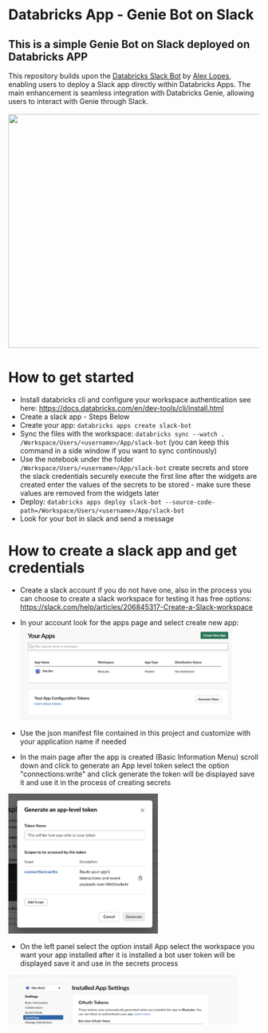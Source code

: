 # Databricks App - Genie Bot on Slack

## This is a simple Genie Bot on Slack deployed on Databricks APP

This repository builds upon the [Databricks Slack Bot](https://github.com/alex-lopes-databricks/databricks_apps_collection/tree/main/slack-bot) by [Alex Lopes](https://github.com/alex-lopes-databricks), enabling users to deploy a Slack app directly within Databricks Apps. The main enhancement is seamless integration with Databricks Genie, allowing users to interact with Genie through Slack. </br></br>
<img src="imgs/slack_hq.gif" width="944" height="468">

# How to get started
* Install databricks cli and configure your workspace authentication see here: https://docs.databricks.com/en/dev-tools/cli/install.html
* Create a slack app - Steps Below
* Create your app: ```databricks apps create slack-bot```
* Sync the files with the workspace: ```databricks sync --watch . /Workspace/Users/<username>/App/slack-bot``` (you can keep this command in a side window if you want to sync continously)
* Use the notebook under the folder  ```/Workspace/Users/<username>/App/slack-bot``` create secrets and store the slack credentials securely execute the first line after the widgets are created enter the values of the secrets to be stored - make sure these values are removed from the widgets later
* Deploy: ```databricks apps deploy slack-bot --source-code-path=/Workspace/Users/<username>/App/slack-bot ```
* Look for your bot in slack and send a message

# How to create a slack app and get credentials

* Create a slack account if you do not have one, also in the process you can choose to create a slack workspace for testing it has free options: https://slack.com/help/articles/206845317-Create-a-Slack-workspace
* In your account look for the apps page and select create new app: 
<img src="imgs/create_new_app.png" width="425" height="187"> </br>

* Use the json manifest file contained in this project and customize with your application name if needed
* In the main page after the app is created (Basic Information Menu) scroll down and click to generate an App level token select the option "connections:write" and click generate the token will be displayed save it and use it in the process of creating secrets 

<img src="imgs/app-level-token.png" width="300" height="280"> </br>

* On the left panel select the option install App select the workspace you want your app installed after it is installed a bot user token will be displayed save it and use in the secrets process
<img src="imgs/bot_token.png" width="460" height="100">